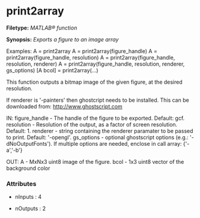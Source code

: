 # print2array

**Filetype:** _MATLAB&reg; function_

**Synopsis:** _Exports a figure to an image array_

Examples:
    A = print2array
    A = print2array(figure_handle)
    A = print2array(figure_handle, resolution)
    A = print2array(figure_handle, resolution, renderer)
    A = print2array(figure_handle, resolution, renderer, gs_options)
    [A bcol] = print2array(...)

This function outputs a bitmap image of the given figure, at the desired
resolution.

If renderer is '-painters' then ghostcript needs to be installed. This
can be downloaded from: http://www.ghostscript.com

IN:
    figure_handle - The handle of the figure to be exported. Default: gcf.
    resolution - Resolution of the output, as a factor of screen
                 resolution. Default: 1.
    renderer - string containing the renderer paramater to be passed to
               print. Default: '-opengl'.
    gs_options - optional ghostscript options (e.g.: '-dNoOutputFonts'). If
                 multiple options are needed, enclose in call array: {'-a','-b'}

OUT:
    A - MxNx3 uint8 image of the figure.
    bcol - 1x3 uint8 vector of the background color


### Attributes


- nInputs : 4

- nOutputs : 2
